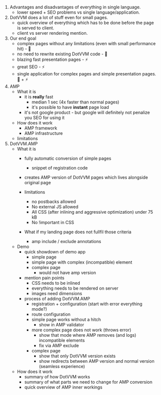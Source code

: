1. Advantages and disadvantages of everything in single language.
    - lower speed + SEO problems vs single language/application.
2. DotVVM does a lot of stuff even for small pages.
    - quick overview of everything which has to be done before the page is served to client.
    - client vs server rendering mention.
3. Our end goal
    - complex pages without any limitations (even with small performance hit) - 🌳
    - no need to rewrite existing DotVVM code - 🌳
    - blazing fast presentation pages - ⚡
    - great SEO - ⚡    
    - single application for complex pages and simple presentation pages. 🌳 + ⚡
3. AMP
    - What it is
        - it is **really** fast
            - median 1 sec (4x faster than normal pages)
            - it's possible to have **instant** page load
        - it's not google product - but google will definitely not penalize you SEO for using it 
    - How does it work
        - AMP framework
        - AMP infrastructure
    - limitations
4. DotVVM.AMP
    - What it is
        - fully automatic conversion of simple pages
            - snippet of registration code
        - creates AMP version of DotVVM pages which lives alongside original page
        - limitations
            - no postbacks allowed
            - No external JS allowed
            - All CSS (after inlining and aggressive optimization) under 75 kB
            - No !important in CSS


        - What if my landing page does not fullfil those criteria
            - amp include / exclude annotations 
    - Demo
        - quick showdown of demo app
            - simple page
            - simple page with complex (incompatible) element
            - complex page
                - would not have amp version
        - mention pain points
            - CSS needs to be inlined
            - everything needs to be rendered on server
            - images need dimensions
        - process of adding DotVVM.AMP
            - registration + configuration (start with error everything mode?)
            - route configuration
            - simple page works without a hitch
                - show in AMP validator
            - more complex page does not work (throws error)
                - show that mode where AMP removes (and logs) incompatible elements
                - fix via AMP exclude
            - complex page
                - show that only DotVVM version exists
                - show redirects between AMP version and normal version (seamless experience)
    - How does it work
        - summary of how DotVVM works
        - summary of what parts we need to change for AMP conversion
        - quick overview of AMP inner workings
